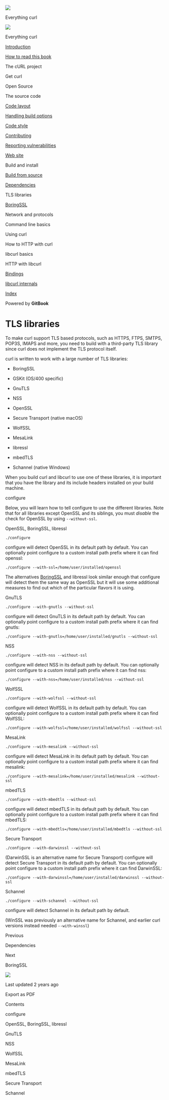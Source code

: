 <a href="../../index.html" class="link-a079aa82--primary-53a25e66--logoLink-10d08504"></a>

<img src="https://gblobscdn.gitbook.com/orgs%2F-LxuH0qSm4xO9nWfEBlB%2Favatar.png?alt=media" class="image-67b14f24--avatar-1c1d03ec" />

<span class="text-4505230f--UIH400-4e41e82a--textContentFamily-49a318e1--spaceNameText-677c2969">Everything curl</span>

<a href="../../index.html" class="link-a079aa82--primary-53a25e66--logoLink-10d08504"></a>

<img src="https://gblobscdn.gitbook.com/orgs%2F-LxuH0qSm4xO9nWfEBlB%2Favatar.png?alt=media" class="image-67b14f24--avatar-1c1d03ec" />

<span class="text-4505230f--UIH400-4e41e82a--textContentFamily-49a318e1--spaceNameText-677c2969">Everything curl</span>

<a href="../../index.html" class="navButton-94f2579c--navButtonClickable-161b88ca"><span class="text-4505230f--UIH300-2063425d--textContentFamily-49a318e1--navButtonLabel-14a4968f">Introduction</span></a>

<a href="../../how-to-read.html" class="navButton-94f2579c--navButtonClickable-161b88ca"><span class="text-4505230f--UIH300-2063425d--textContentFamily-49a318e1--navButtonLabel-14a4968f">How to read this book</span></a>

<span class="text-4505230f--UIH300-2063425d--textContentFamily-49a318e1--navButtonLabel-14a4968f">The cURL project</span>

<span class="text-4505230f--UIH300-2063425d--textContentFamily-49a318e1--navButtonLabel-14a4968f">Get curl</span>

<span class="text-4505230f--UIH300-2063425d--textContentFamily-49a318e1--navButtonLabel-14a4968f">Open Source</span>

<span class="text-4505230f--UIH300-2063425d--textContentFamily-49a318e1--navButtonLabel-14a4968f">The source code</span>

<a href="../layout.html" class="navButton-94f2579c--pageItemWithChildrenNested-2c5d8183--navButtonClickable-161b88ca"><span class="text-4505230f--UIH300-2063425d--textContentFamily-49a318e1--navButtonLabel-14a4968f">Code layout</span></a>

<a href="../options.html" class="navButton-94f2579c--pageItemWithChildrenNested-2c5d8183--navButtonClickable-161b88ca"><span class="text-4505230f--UIH300-2063425d--textContentFamily-49a318e1--navButtonLabel-14a4968f">Handling build options</span></a>

<a href="../style.html" class="navButton-94f2579c--pageItemWithChildrenNested-2c5d8183--navButtonClickable-161b88ca"><span class="text-4505230f--UIH300-2063425d--textContentFamily-49a318e1--navButtonLabel-14a4968f">Code style</span></a>

<a href="../contributing.html" class="navButton-94f2579c--pageItemWithChildrenNested-2c5d8183--navButtonClickable-161b88ca"><span class="text-4505230f--UIH300-2063425d--textContentFamily-49a318e1--navButtonLabel-14a4968f">Contributing</span></a>

<a href="../reportvuln.html" class="navButton-94f2579c--pageItemWithChildrenNested-2c5d8183--navButtonClickable-161b88ca"><span class="text-4505230f--UIH300-2063425d--textContentFamily-49a318e1--navButtonLabel-14a4968f">Reporting vulnerabilities</span></a>

<a href="../web.html" class="navButton-94f2579c--pageItemWithChildrenNested-2c5d8183--navButtonClickable-161b88ca"><span class="text-4505230f--UIH300-2063425d--textContentFamily-49a318e1--navButtonLabel-14a4968f">Web site</span></a>

<span class="text-4505230f--UIH300-2063425d--textContentFamily-49a318e1--navButtonLabel-14a4968f">Build and install</span>

<a href="fromsource.html" class="navButton-94f2579c--pageItemWithChildrenNested-2c5d8183--navButtonClickable-161b88ca"><span class="text-4505230f--UIH300-2063425d--textContentFamily-49a318e1--navButtonLabel-14a4968f">Build from source</span></a>

<a href="deps.html" class="navButton-94f2579c--pageItemWithChildrenNested-2c5d8183--navButtonClickable-161b88ca"><span class="text-4505230f--UIH300-2063425d--textContentFamily-49a318e1--navButtonLabel-14a4968f">Dependencies</span></a>

<span class="text-4505230f--UIH300-2063425d--textContentFamily-49a318e1--navButtonLabel-14a4968f">TLS libraries</span>

<a href="tls/boringssl.html" class="navButton-94f2579c--pageItemWithChildrenNested-2c5d8183--navButtonClickable-161b88ca"><span class="text-4505230f--UIH300-2063425d--textContentFamily-49a318e1--navButtonLabel-14a4968f">BoringSSL</span></a>

<span class="text-4505230f--UIH300-2063425d--textContentFamily-49a318e1--navButtonLabel-14a4968f">Network and protocols</span>

<span class="text-4505230f--UIH300-2063425d--textContentFamily-49a318e1--navButtonLabel-14a4968f">Command line basics</span>

<span class="text-4505230f--UIH300-2063425d--textContentFamily-49a318e1--navButtonLabel-14a4968f">Using curl</span>

<span class="text-4505230f--UIH300-2063425d--textContentFamily-49a318e1--navButtonLabel-14a4968f">How to HTTP with curl</span>

<span class="text-4505230f--UIH300-2063425d--textContentFamily-49a318e1--navButtonLabel-14a4968f">libcurl basics</span>

<span class="text-4505230f--UIH300-2063425d--textContentFamily-49a318e1--navButtonLabel-14a4968f">HTTP with libcurl</span>

<a href="../../bindings.html" class="navButton-94f2579c--navButtonClickable-161b88ca"><span class="text-4505230f--UIH300-2063425d--textContentFamily-49a318e1--navButtonLabel-14a4968f">Bindings</span></a>

<a href="../../internals.html" class="navButton-94f2579c--navButtonClickable-161b88ca"><span class="text-4505230f--UIH300-2063425d--textContentFamily-49a318e1--navButtonLabel-14a4968f">libcurl internals</span></a>

<a href="../../bookindex.html" class="navButton-94f2579c--navButtonClickable-161b88ca"><span class="text-4505230f--UIH300-2063425d--textContentFamily-49a318e1--navButtonLabel-14a4968f">Index</span></a>

<a href="https://www.gitbook.com/?utm_source=content&amp;utm_medium=trademark&amp;utm_campaign=curl-1" class="reset-3c756112--trademark-a8da4b94"></a>

<span class="text-4505230f--TextH200-a3425406--textUIFamily-5ebd8e40">Powered by **GitBook**</span>

<span class="text-4505230f--DisplayH900-bfb998fa--textContentFamily-49a318e1">TLS libraries</span>
==================================================================================================

<span class="text-4505230f--UIH300-2063425d--textUIFamily-5ebd8e40--text-8ee2c8b2"></span>

<span class="text-4505230f--UIH300-2063425d--textUIFamily-5ebd8e40--text-8ee2c8b2"></span>

<span class="text-4505230f--TextH400-3033861f--textContentFamily-49a318e1"><span data-key="9a708919cb9d439ab84c8688a084e62e"><span data-offset-key="9a708919cb9d439ab84c8688a084e62e:0">To make curl support TLS based protocols, such as HTTPS, FTPS, SMTPS, POP3S, IMAPS and more, you need to build with a third-party TLS library since curl does not implement the TLS protocol itself.</span></span></span>

<span class="text-4505230f--TextH400-3033861f--textContentFamily-49a318e1"><span data-key="ea5689eb589946be8963f86a00302060"><span data-offset-key="ea5689eb589946be8963f86a00302060:0">curl is written to work with a large number of TLS libraries:</span></span></span>

-   <span class="text-4505230f--TextH400-3033861f--textContentFamily-49a318e1"><span data-key="6d797d198d064cf1a11197f851140439"><span data-offset-key="6d797d198d064cf1a11197f851140439:0">BoringSSL</span></span></span>

-   <span class="text-4505230f--TextH400-3033861f--textContentFamily-49a318e1"><span data-key="eed09f9f0ce4400d8e9f7cd4379ca3e7"><span data-offset-key="eed09f9f0ce4400d8e9f7cd4379ca3e7:0">GSKit (OS/400 specific)</span></span></span>

-   <span class="text-4505230f--TextH400-3033861f--textContentFamily-49a318e1"><span data-key="75a6602af50b4e16860eb0e4db58708e"><span data-offset-key="75a6602af50b4e16860eb0e4db58708e:0">GnuTLS</span></span></span>

-   <span class="text-4505230f--TextH400-3033861f--textContentFamily-49a318e1"><span data-key="ac6c84b3367f4d689e6e4ade0452e06a"><span data-offset-key="ac6c84b3367f4d689e6e4ade0452e06a:0">NSS</span></span></span>

-   <span class="text-4505230f--TextH400-3033861f--textContentFamily-49a318e1"><span data-key="9996ca3584f64140b11d40b59c5cc792"><span data-offset-key="9996ca3584f64140b11d40b59c5cc792:0">OpenSSL</span></span></span>

-   <span class="text-4505230f--TextH400-3033861f--textContentFamily-49a318e1"><span data-key="14c13f822749418f9b0745058685bd80"><span data-offset-key="14c13f822749418f9b0745058685bd80:0">Secure Transport (native macOS)</span></span></span>

-   <span class="text-4505230f--TextH400-3033861f--textContentFamily-49a318e1"><span data-key="164cb4327a954776906d9b4dde6e8eb4"><span data-offset-key="164cb4327a954776906d9b4dde6e8eb4:0">WolfSSL</span></span></span>

-   <span class="text-4505230f--TextH400-3033861f--textContentFamily-49a318e1"><span data-key="91fa9ab91cde43adba5eb8388e19cc45"><span data-offset-key="91fa9ab91cde43adba5eb8388e19cc45:0">MesaLink</span></span></span>

-   <span class="text-4505230f--TextH400-3033861f--textContentFamily-49a318e1"><span data-key="8f6784826eb34b3a968e2e67db1ca73e"><span data-offset-key="8f6784826eb34b3a968e2e67db1ca73e:0">libressl</span></span></span>

-   <span class="text-4505230f--TextH400-3033861f--textContentFamily-49a318e1"><span data-key="823e9f99f9e649ebb7b82c058accaad7"><span data-offset-key="823e9f99f9e649ebb7b82c058accaad7:0">mbedTLS</span></span></span>

-   <span class="text-4505230f--TextH400-3033861f--textContentFamily-49a318e1"><span data-key="5aa8573aa8ab4572a6661d6199c3e466"><span data-offset-key="5aa8573aa8ab4572a6661d6199c3e466:0">Schannel (native Windows)</span></span></span>

<span class="text-4505230f--TextH400-3033861f--textContentFamily-49a318e1"><span data-key="6df1a835e45a41109432ce052aaff8bc"><span data-offset-key="6df1a835e45a41109432ce052aaff8bc:0">When you build curl and libcurl to use one of these libraries, it is important that you have the library and its include headers installed on your build machine.</span></span></span>

<span class="text-4505230f--HeadingH700-04e1a2a3--textContentFamily-49a318e1"><span data-key="7b96546d67684c88864bcc69729f5700"><span data-offset-key="7b96546d67684c88864bcc69729f5700:0">configure</span></span></span>

<span class="text-4505230f--TextH400-3033861f--textContentFamily-49a318e1"><span data-key="30b57464a2bb415d85f4a4988d0418ef"><span data-offset-key="30b57464a2bb415d85f4a4988d0418ef:0">Below, you will learn how to tell configure to use the different libraries. Note that for all libraries except OpenSSL and its siblings, you must </span><span data-offset-key="30b57464a2bb415d85f4a4988d0418ef:1">*disable*</span><span data-offset-key="30b57464a2bb415d85f4a4988d0418ef:2"> the check for OpenSSL by using </span><span data-offset-key="30b57464a2bb415d85f4a4988d0418ef:3">`--without-ssl`</span><span data-offset-key="30b57464a2bb415d85f4a4988d0418ef:4">.</span></span></span>

<span class="text-4505230f--HeadingH600-23f228db--textContentFamily-49a318e1"><span data-key="ff21733a2fbc47349d0aceb99206b423"><span data-offset-key="ff21733a2fbc47349d0aceb99206b423:0">OpenSSL, BoringSSL, libressl</span></span></span>

    ./configure

<span class="text-4505230f--TextH400-3033861f--textContentFamily-49a318e1"><span data-key="37bcb747955d4807a085b5cac5f7dc02"><span data-offset-key="37bcb747955d4807a085b5cac5f7dc02:0">configure will detect OpenSSL in its default path by default. You can optionally point configure to a custom install path prefix where it can find openssl:</span></span></span>

    ./configure --with-ssl=/home/user/installed/openssl

<span class="text-4505230f--TextH400-3033861f--textContentFamily-49a318e1"><span data-key="a3dbdab4797a4cd79cf982ab8a2db03d"><span data-offset-key="a3dbdab4797a4cd79cf982ab8a2db03d:0">The alternatives </span></span><a href="tls/boringssl.html" class="link-a079aa82--primary-53a25e66--link-faf6c434"><span data-key="34e11588a7244bf8bca358a28c5b6c12"><span data-offset-key="34e11588a7244bf8bca358a28c5b6c12:0">BoringSSL</span></span></a><span data-key="559a6e66857a47fdb3da17460f467c67"><span data-offset-key="559a6e66857a47fdb3da17460f467c67:0"> and libressl look similar enough that configure will detect them the same way as OpenSSL but it will use some additional measures to find out which of the particular flavors it is using.</span></span></span>

<span class="text-4505230f--HeadingH600-23f228db--textContentFamily-49a318e1"><span data-key="edff95753b2a467096bb0891e561e3b3"><span data-offset-key="edff95753b2a467096bb0891e561e3b3:0">GnuTLS</span></span></span>

    ./configure --with-gnutls --without-ssl

<span class="text-4505230f--TextH400-3033861f--textContentFamily-49a318e1"><span data-key="91a85e251a304a5999d544fbe60f38b2"><span data-offset-key="91a85e251a304a5999d544fbe60f38b2:0">configure will detect GnuTLS in its default path by default. You can optionally point configure to a custom install path prefix where it can find gnutls:</span></span></span>

    ./configure --with-gnutls=/home/user/installed/gnutls --without-ssl

<span class="text-4505230f--HeadingH600-23f228db--textContentFamily-49a318e1"><span data-key="d09b48b0371c41dca432d90803aacfb2"><span data-offset-key="d09b48b0371c41dca432d90803aacfb2:0">NSS</span></span></span>

    ./configure --with-nss --without-ssl

<span class="text-4505230f--TextH400-3033861f--textContentFamily-49a318e1"><span data-key="16e68377cda64e328a021d7fad7a41c9"><span data-offset-key="16e68377cda64e328a021d7fad7a41c9:0">configure will detect NSS in its default path by default. You can optionally point configure to a custom install path prefix where it can find nss:</span></span></span>

    ./configure --with-nss=/home/user/installed/nss --without-ssl

<span class="text-4505230f--HeadingH600-23f228db--textContentFamily-49a318e1"><span data-key="bb0e09a2b92349ec805f0ab583493c57"><span data-offset-key="bb0e09a2b92349ec805f0ab583493c57:0">WolfSSL</span></span></span>

    ./configure --with-wolfssl --without-ssl

<span class="text-4505230f--TextH400-3033861f--textContentFamily-49a318e1"><span data-key="930d6af035494c8791fbca035eb292cc"><span data-offset-key="930d6af035494c8791fbca035eb292cc:0">configure will detect WolfSSL in its default path by default. You can optionally point configure to a custom install path prefix where it can find WolfSSL:</span></span></span>

    ./configure --with-wolfssl=/home/user/installed/wolfssl --without-ssl

<span class="text-4505230f--HeadingH600-23f228db--textContentFamily-49a318e1"><span data-key="3f5ae0aa2b9549c79d742969a324da84"><span data-offset-key="3f5ae0aa2b9549c79d742969a324da84:0">MesaLink</span></span></span>

    ./configure --with-mesalink --without-ssl

<span class="text-4505230f--TextH400-3033861f--textContentFamily-49a318e1"><span data-key="7986a3d381e5442ca4cbbabf55e1364a"><span data-offset-key="7986a3d381e5442ca4cbbabf55e1364a:0">configure will detect MesaLink in its default path by default. You can optionally point configure to a custom install path prefix where it can find mesalink:</span></span></span>

    ./configure --with-mesalink=/home/user/installed/mesalink --without-ssl

<span class="text-4505230f--HeadingH600-23f228db--textContentFamily-49a318e1"><span data-key="cb4e9cbdce6c4444bb3e1c5bb4ddb349"><span data-offset-key="cb4e9cbdce6c4444bb3e1c5bb4ddb349:0">mbedTLS</span></span></span>

    ./configure --with-mbedtls --without-ssl

<span class="text-4505230f--TextH400-3033861f--textContentFamily-49a318e1"><span data-key="01e68552a89e438fb047bf7a80195d17"><span data-offset-key="01e68552a89e438fb047bf7a80195d17:0">configure will detect mbedTLS in its default path by default. You can optionally point configure to a custom install path prefix where it can find mbedTLS:</span></span></span>

    ./configure --with-mbedtls=/home/user/installed/mbedtls --without-ssl

<span class="text-4505230f--HeadingH600-23f228db--textContentFamily-49a318e1"><span data-key="ceea21003e614d929db6b7afd4620dfd"><span data-offset-key="ceea21003e614d929db6b7afd4620dfd:0">Secure Transport</span></span></span>

    ./configure --with-darwinssl --without-ssl

<span class="text-4505230f--TextH400-3033861f--textContentFamily-49a318e1"><span data-key="c34c9f50bbad403cb28c23667de96d2c"><span data-offset-key="c34c9f50bbad403cb28c23667de96d2c:0">(DarwinSSL is an alternative name for Secure Transport) configure will detect Secure Transport in its default path by default. You can optionally point configure to a custom install path prefix where it can find DarwinSSL:</span></span></span>

    ./configure --with-darwinssl=/home/user/installed/darwinssl --without-ssl

<span class="text-4505230f--HeadingH600-23f228db--textContentFamily-49a318e1"><span data-key="0c982a4de3324bdf9bf5b821e1b145fb"><span data-offset-key="0c982a4de3324bdf9bf5b821e1b145fb:0">Schannel</span></span></span>

    ./configure --with-schannel --without-ssl

<span class="text-4505230f--TextH400-3033861f--textContentFamily-49a318e1"><span data-key="55e641ffc1b041b8b0c965ce1f4d2816"><span data-offset-key="55e641ffc1b041b8b0c965ce1f4d2816:0">configure will detect Schannel in its default path by default.</span></span></span>

<span class="text-4505230f--TextH400-3033861f--textContentFamily-49a318e1"><span data-key="733ae60134534d308dc477a31e9c440d"><span data-offset-key="733ae60134534d308dc477a31e9c440d:0">(WinSSL was previously an alternative name for Schannel, and earlier curl versions instead needed </span><span data-offset-key="733ae60134534d308dc477a31e9c440d:1">`--with-winssl`</span><span data-offset-key="733ae60134534d308dc477a31e9c440d:2">)</span></span></span>

<a href="deps.html" class="reset-3c756112--card-6570f064--whiteCard-fff091a4--cardPrevious-56a5e674"></a>

<span class="text-4505230f--TextH200-a3425406--textContentFamily-49a318e1">Previous</span>

<span class="text-4505230f--UIH400-4e41e82a--textContentFamily-49a318e1">Dependencies</span>

<a href="tls/boringssl.html" class="reset-3c756112--card-6570f064--whiteCard-fff091a4--cardNext-19241c42"></a>

<span class="text-4505230f--TextH200-a3425406--textContentFamily-49a318e1">Next</span>

<span class="text-4505230f--UIH400-4e41e82a--textContentFamily-49a318e1">BoringSSL</span>

<img src="https://avatars.githubusercontent.com/u/66654881?v=4" class="image-67b14f24--avatar-1c1d03ec" />

<span class="text-4505230f--TextH200-a3425406--textContentFamily-49a318e1">Last updated 2 years ago</span>

<span class="text-4505230f--UIH300-2063425d--textUIFamily-5ebd8e40">Export as PDF</span>

<span class="text-4505230f--InfoH100-1e92e1d1--textContentFamily-49a318e1">Contents</span>

<a href="tls.html#configure" class="reset-3c756112--menuItem-aa02f6ec--menuItemLight-757d5235--menuItemInline-173bdf97--pageTocItem-f4427024"></a>

<span class="text-4505230f--UIH300-2063425d--textContentFamily-49a318e1"><span class="text-4505230f--UIH200-50ead35f--textContentFamily-49a318e1">configure</span></span>

<a href="tls.html#openssl-boringssl-libressl" class="reset-3c756112--menuItem-aa02f6ec--menuItemLight-757d5235--menuItemInline-173bdf97--pageTocItem-f4427024"></a>

<span class="text-4505230f--UIH300-2063425d--textContentFamily-49a318e1"><span class="text-4505230f--UIH200-50ead35f--textContentFamily-49a318e1--pageTocLinkH2-2294976c">OpenSSL, BoringSSL, libressl</span></span>

<a href="tls.html#gnutls" class="reset-3c756112--menuItem-aa02f6ec--menuItemLight-757d5235--menuItemInline-173bdf97--pageTocItem-f4427024"></a>

<span class="text-4505230f--UIH300-2063425d--textContentFamily-49a318e1"><span class="text-4505230f--UIH200-50ead35f--textContentFamily-49a318e1--pageTocLinkH2-2294976c">GnuTLS</span></span>

<a href="tls.html#nss" class="reset-3c756112--menuItem-aa02f6ec--menuItemLight-757d5235--menuItemInline-173bdf97--pageTocItem-f4427024"></a>

<span class="text-4505230f--UIH300-2063425d--textContentFamily-49a318e1"><span class="text-4505230f--UIH200-50ead35f--textContentFamily-49a318e1--pageTocLinkH2-2294976c">NSS</span></span>

<a href="tls.html#wolfssl" class="reset-3c756112--menuItem-aa02f6ec--menuItemLight-757d5235--menuItemInline-173bdf97--pageTocItem-f4427024"></a>

<span class="text-4505230f--UIH300-2063425d--textContentFamily-49a318e1"><span class="text-4505230f--UIH200-50ead35f--textContentFamily-49a318e1--pageTocLinkH2-2294976c">WolfSSL</span></span>

<a href="tls.html#mesalink" class="reset-3c756112--menuItem-aa02f6ec--menuItemLight-757d5235--menuItemInline-173bdf97--pageTocItem-f4427024"></a>

<span class="text-4505230f--UIH300-2063425d--textContentFamily-49a318e1"><span class="text-4505230f--UIH200-50ead35f--textContentFamily-49a318e1--pageTocLinkH2-2294976c">MesaLink</span></span>

<a href="tls.html#mbedtls" class="reset-3c756112--menuItem-aa02f6ec--menuItemLight-757d5235--menuItemInline-173bdf97--pageTocItem-f4427024"></a>

<span class="text-4505230f--UIH300-2063425d--textContentFamily-49a318e1"><span class="text-4505230f--UIH200-50ead35f--textContentFamily-49a318e1--pageTocLinkH2-2294976c">mbedTLS</span></span>

<a href="tls.html#secure-transport" class="reset-3c756112--menuItem-aa02f6ec--menuItemLight-757d5235--menuItemInline-173bdf97--pageTocItem-f4427024"></a>

<span class="text-4505230f--UIH300-2063425d--textContentFamily-49a318e1"><span class="text-4505230f--UIH200-50ead35f--textContentFamily-49a318e1--pageTocLinkH2-2294976c">Secure Transport</span></span>

<a href="tls.html#schannel" class="reset-3c756112--menuItem-aa02f6ec--menuItemLight-757d5235--menuItemInline-173bdf97--pageTocItem-f4427024"></a>

<span class="text-4505230f--UIH300-2063425d--textContentFamily-49a318e1"><span class="text-4505230f--UIH200-50ead35f--textContentFamily-49a318e1--pageTocLinkH2-2294976c">Schannel</span></span>
